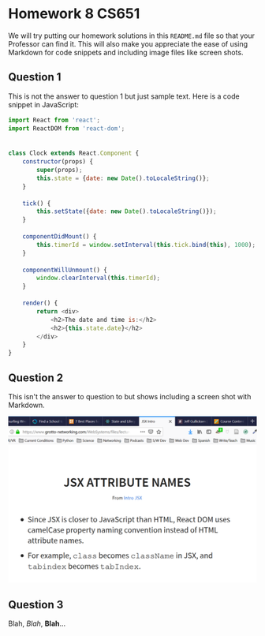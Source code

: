 # Homework 8 CS651

We will try putting our homework solutions in this `README.md` file
so that your Professor can find it. This will also make you appreciate the ease of using Markdown for code snippets and including image files like screen shots.

## Question 1

This is not the answer to question 1 but just sample text. Here is
a code snippet in JavaScript:

```javascript
import React from 'react';
import ReactDOM from 'react-dom';


class Clock extends React.Component {
    constructor(props) {
        super(props);
        this.state = {date: new Date().toLocaleString()};
    }

    tick() {
        this.setState({date: new Date().toLocaleString()});
    }

    componentDidMount() {
        this.timerId = window.setInterval(this.tick.bind(this), 1000);
    }

    componentWillUnmount() {
        window.clearInterval(this.timerId);
    }

    render() {
        return <div>
            <h2>The date and time is:</h2>
            <h2>{this.state.date}</h2>
        </div>
    }
}
```

## Question 2

This isn't the answer to question to but shows including a screen shot with Markdown.

![Screen Capture](Capture.png)

## Question 3

Blah, *Blah*, **Blah**...

